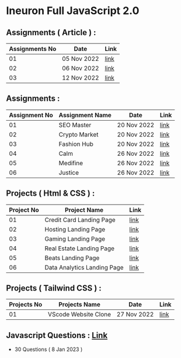 # Ineuron Full JavaScript 2.0

## Assignments ( Article ) : 






|Assignments No|Date|Link|
|--------------|----|----|
|01|05 Nov 2022|[link](https://github.com/SM8UTI/Ineuron-Full-JavaScript-2.0/tree/master/Assignments/05-Nov-2022)|
|02|06 Nov 2022|[link](https://github.com/SM8UTI/Ineuron-Full-JavaScript-2.0/tree/master/Assignments/06-Nov-2022)|
|03|12 Nov 2022|[link](https://github.com/SM8UTI/Ineuron-Full-JavaScript-2.0/tree/master/Assignments/12-Nov-2022)|





## Assignments : 

|Assignment No|Assignment Name|Date|Link|
|-----------|-------------|----|----|
|01| SEO Master |20 Nov 2022|[link](https://github.com/SM8UTI/Ineuron-Full-JavaScript-2.0/tree/master/Projects/FSJS%202.0%20Project%2001)|
|02| Crypto Market |20 Nov 2022|[link](https://github.com/SM8UTI/Ineuron-Full-JavaScript-2.0/tree/master/Projects/FSJS%202.0%20Project%2002)|
|03| Fashion Hub |20 Nov 2022|[link](https://github.com/SM8UTI/Ineuron-Full-JavaScript-2.0/tree/master/Projects/FSJS%202.0%20Project%2003)|
|04| Calm |26 Nov 2022|[link](https://github.com/SM8UTI/Ineuron-Full-JavaScript-2.0/tree/master/Projects/FSJS%202.0%20Project%2004)|
|05| Medifine |26 Nov 2022|[link](https://github.com/SM8UTI/Ineuron-Full-JavaScript-2.0/tree/master/Projects/FSJS%202.0%20Project%2005)|
|06| Justice |26 Nov 2022|[link](https://github.com/SM8UTI/Ineuron-Full-JavaScript-2.0/tree/master/Projects/FSJS%202.0%20Project%2006)|

## Projects ( Html & CSS ) : 

|Project No|Project Name|Link|
|-----------|-------------|----|
|01| Credit Card Landing Page |[link](https://github.com/SM8UTI/Ineuron-Full-JavaScript-2.0/tree/master/HTML%20And%20CSS%20Projects/Project%201)|
|02| Hosting Landing Page |[link](https://github.com/SM8UTI/Ineuron-Full-JavaScript-2.0/tree/master/HTML%20And%20CSS%20Projects/Project%202)|
|03| Gaming Landing Page |[link](https://github.com/SM8UTI/Ineuron-Full-JavaScript-2.0/tree/master/HTML%20And%20CSS%20Projects/Project%203)|
|04| Real Estate Landing Page |[link](https://github.com/SM8UTI/Ineuron-Full-JavaScript-2.0/tree/master/HTML%20And%20CSS%20Projects/Project%204)|
|05| Beats Landing Page |[link](https://github.com/SM8UTI/Ineuron-Full-JavaScript-2.0/tree/master/HTML%20And%20CSS%20Projects/Project%205)|
|06| Data Analytics Landing Page |[link](https://github.com/SM8UTI/Ineuron-Full-JavaScript-2.0/tree/master/HTML%20And%20CSS%20Projects/Project%206)|



## Projects ( Tailwind CSS ) : 

|Projects No|Projects Name|Date|Link|
|--------------|-------------|----|----|
|01|VScode Website Clone|27 Nov 2022|[link](https://github.com/SM8UTI/Ineuron-Full-JavaScript-2.0/tree/master/Tailwind%20Projects/Vscode%20Clone)|

## Javascript Questions : [Link](https://github.com/SM8UTI/Ineuron-Full-JavaScript-2.0/tree/master/Javascript/Questions)

- 30 Questions ( 8 Jan 2023 ) 



